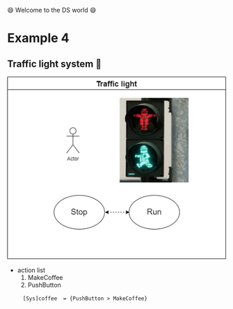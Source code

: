 :smile: Welcome to the DS world  :smile:
# Example 4

## Traffic light system :traffic_light:


 ![AAA](./ex4.dio.png)
 
  - action list 
    1. MakeCoffee
    2. PushButton


```
     [Sys]coffee  = {PushButton > MakeCoffee}
```
